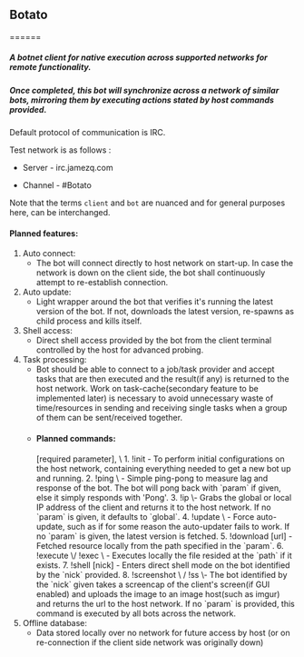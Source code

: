 ## Botato
======

##### A botnet client for native execution across supported networks for remote functionality.


##### Once completed, this bot will synchronize across a network of similar bots, mirroring them by executing actions stated by host commands provided.


Default protocol of communication is IRC.

Test network is as follows :

* Server - irc.jamezq.com

* Channel - #Botato

Note that the terms `client` and `bot` are nuanced and for general purposes here, can be interchanged.

#### Planned features:

1. Auto connect:
	* The bot will connect directly to host network on start-up. In case the network is down on the client side, the bot shall continuously attempt to re-establish connection.
2. Auto update:
	* Light wrapper around the bot that verifies it's running the latest version of the bot. If not, downloads the latest version, re-spawns as child process and kills itself.
3. Shell access:
	* Direct shell access provided by the bot from the client terminal controlled by the host for advanced probing.
4. Task processing: 
	* Bot should be able to connect to a job/task provider and accept tasks that are then executed and the result(if any) is returned to the host network. Work on task-cache(secondary feature to be implemented later) is necessary to avoid unnecessary waste of time/resources in sending and receiving single tasks when a group of them can be sent/received together.
	* <h4>Planned commands:</h4> [required parameter], \<optional parameter\>
		1. !init - To perform initial configurations on the host network, containing everything needed to get a new bot up and running.
		2. !ping \<param\> - Simple ping-pong to measure lag and response of the bot. The bot will pong back with `param` if given, else it simply responds with 'Pong'.
		3. !ip \<global | local\>- Grabs the global or local IP address of the client and returns it to the host network. If no `param` is given, it defaults to `global`.
		4. !update \<version no.\> - Force auto-update, such as if for some reason the auto-updater fails to work. If no `param` is given, the latest version is fetched.
		5. !download [url] - Fetched resource locally from the path specified in the `param`.
		6. !execute \<path\>/ !exec \<path\> - Executes locally the file resided at the `path` if it exists.
		7. !shell [nick] - Enters direct shell mode on the bot identified by the `nick` provided.
		8. !screenshot \<nick\> / !ss \<nick\>- The bot identified by the `nick` given takes a screencap of the client's screen(if GUI enabled) and uploads the image to an image host(such as imgur) and returns the url to the host network. If no `param` is provided, this command is executed by all bots across the network.
5. Offline database:
	* Data stored locally over no network for future access by host (or on re-connection if the client side network was originally down)
